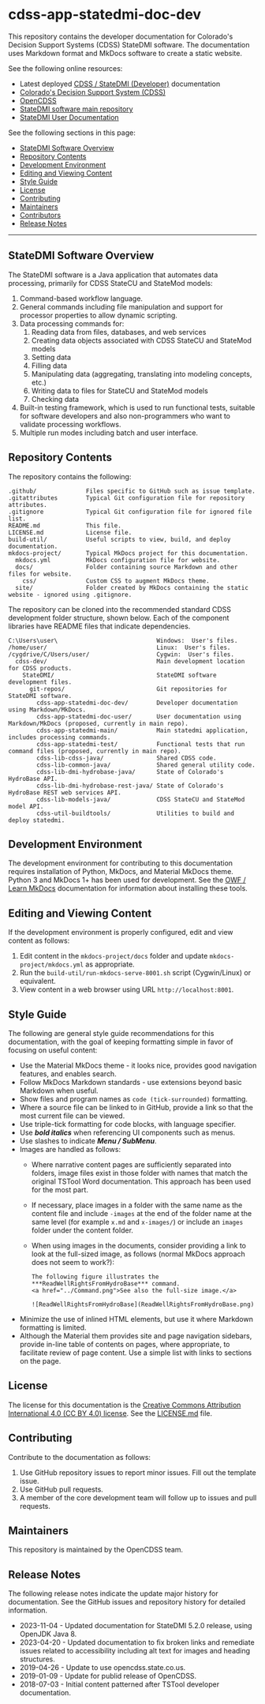 # cdss-app-statedmi-doc-dev #

This repository contains the developer documentation for Colorado's Decision Support Systems (CDSS) StateDMI software.
The documentation uses Markdown format and MkDocs software to create a static website.

See the following online resources:

*   Latest deployed [CDSS / StateDMI (Developer)](https://opencdss.state.co.us/statedmi/latest/doc-dev) documentation
*   [Colorado's Decision Support System (CDSS)](https://cdss.colorado.gov)
*   [OpenCDSS](https://opencdss.state.co.us/opencdss/)
*   [StateDMI software main repository](https://github.com/OpenCDSS/cdss-app-statedmi-main)
*   [StateDMI User Documentation](https://opencdss.state.co.us/statedmi/latest/doc-user/)

See the following sections in this page:

*   [StateDMI Software Overview](#statedmi-software-overview)
*   [Repository Contents](#repository-contents)
*   [Development Environment](#development-environment)
*   [Editing and Viewing Content](#editing-and-viewing-content)
*   [Style Guide](#style-guide)
*   [License](#license)
*   [Contributing](#contributing)
*   [Maintainers](#maintainers)
*   [Contributors](#contributors)
*   [Release Notes](#release-notes)

---------------------------

## StateDMI Software Overview ##

The StateDMI software is a Java application that automates data processing,
primarily for CDSS StateCU and StateMod models:

1.  Command-based workflow language.
2.  General commands including file manipulation
    and support for processor properties to allow dynamic scripting.
3.  Data processing commands for:
    1.  Reading data from files, databases, and web services
    2.  Creating data objects associated with CDSS StateCU and StateMod models
    3.  Setting data
    4.  Filling data
    5.  Manipulating data (aggregating, translating into modeling concepts, etc.)
    6.  Writing data to files for StateCU and StateMod models
    7.  Checking data
4.  Built-in testing framework, which is used to run functional tests,
    suitable for software developers and also
    non-programmers who want to validate processing workflows.
5.  Multiple run modes including batch and user interface.

## Repository Contents ##

The repository contains the following:

```text
.github/              Files specific to GitHub such as issue template.
.gitattributes        Typical Git configuration file for repository attributes.
.gitignore            Typical Git configuration file for ignored file list.
README.md             This file.
LICENSE.md            License file.
build-util/           Useful scripts to view, build, and deploy documentation.
mkdocs-project/       Typical MkDocs project for this documentation.
  mkdocs.yml          MkDocs configuration file for website.
  docs/               Folder containing source Markdown and other files for website.
    css/              Custom CSS to augment MkDocs theme.
  site/               Folder created by MkDocs containing the static website - ignored using .gitignore.

```

The repository can be cloned into the recommended standard CDSS development folder structure,
shown below.  Each of the component libraries have README files that indicate dependencies.

```text
C:\Users\user\                            Windows:  User's files.
/home/user/                               Linux:  User's files.
/cygdrive/C/Users/user/                   Cygwin:  User's files.
  cdss-dev/                               Main development location for CDSS products.
    StateDMI/                             StateDMI software development files.
      git-repos/                          Git repositories for StateDMI software.
        cdss-app-statedmi-doc-dev/        Developer documentation using Markdown/MkDocs.
        cdss-app-statedmi-doc-user/       User documentation using Markdown/MkDocs (proposed, currently in main repo).
        cdss-app-statedmi-main/           Main statedmi application, includes processing commands.
        cdss-app-statedmi-test/           Functional tests that run command files (proposed, currently in main repo).
        cdss-lib-cdss-java/               Shared CDSS code.
        cdss-lib-common-java/             Shared general utility code.
        cdss-lib-dmi-hydrobase-java/      State of Colorado's HydroBase API.
        cdss-lib-dmi-hydrobase-rest-java/ State of Colorado's HydroBase REST web services API.
        cdss-lib-models-java/             CDSS StateCU and StateMod model API.
        cdss-util-buildtools/             Utilities to build and deploy statedmi.
```

## Development Environment ##

The development environment for contributing to this documentation requires
installation of Python, MkDocs, and Material MkDocs theme.
Python 3 and MkDocs 1+ has been used for development.
See the [OWF / Learn MkDocs](https://learn.openwaterfoundation.org/owf-learn-mkdocs/)
documentation for information about installing these tools.

## Editing and Viewing Content ##

If the development environment is properly configured, edit and view content as follows:

1.  Edit content in the `mkdocs-project/docs` folder and update `mkdocs-project/mkdocs.yml` as appropriate.
2.  Run the `build-util/run-mkdocs-serve-8001.sh` script (Cygwin/Linux) or equivalent.
3.  View content in a web browser using URL `http://localhost:8001`.

## Style Guide ##

The following are general style guide recommendations for this documentation,
with the goal of keeping formatting simple in favor of focusing on useful content:

*   Use the Material MkDocs theme - it looks nice, provides good navigation features, and enables search.
*   Follow MkDocs Markdown standards - use extensions beyond basic Markdown when useful.
*   Show files and program names as `code (tick-surrounded)` formatting.
*   Where a source file can be linked to in GitHub, provide a link so that the most current file can be viewed.
*   Use triple-tick formatting for code blocks, with language specifier.
*   Use ***bold italics*** when referencing UI components such as menus.
*   Use slashes to indicate ***Menu / SubMenu***.
*   Images are handled as follows:
    +   Where narrative content pages are sufficiently separated into folders,
        image files exist in those folder with names that match the original TSTool Word documentation.
        This approach has been used for the most part.
    +   If necessary, place images in a folder with the same name as the content file and include
        `-images` at the end of the folder name at the same level
        (for example `x.md` and `x-images/`)
        or include an `images` folder under the content folder.
    +   When using images in the documents, consider providing a link to look at the full-sized
        image, as follows (normal MkDocs approach does not seem to work?):

        ```text
        The following figure illustrates the ***ReadWellRightsFromHydroBase*** command.
        <a href="../Command.png">See also the full-size image.</a>

        ![ReadWellRightsFromHydroBase](ReadWellRightsFromHydroBase.png)
        ```
*   Minimize the use of inlined HTML elements, but use it where Markdown formatting is limited.
*   Although the Material them provides site and page navigation sidebars,
    provide in-line table of contents on pages, where appropriate, to facilitate review of page content.
    Use a simple list with links to sections on the page.

## License ##

The license for this documentation is the
[Creative Commons Attribution International 4.0 (CC BY 4.0) license](https://creativecommons.org/licenses/by/4.0/).  See the [LICENSE.md](LICENSE.md) file.

## Contributing ##

Contribute to the documentation as follows:

1.  Use GitHub repository issues to report minor issues.
    Fill out the template issue.
2.  Use GitHub pull requests.
3.  A member of the core development team will follow up to issues and pull requests.

## Maintainers ##

This repository is maintained by the OpenCDSS team.

## Release Notes ##

The following release notes indicate the update major history for documentation.
See the GitHub issues and repository history for detailed information.

*   2023-11-04 - Updated documentation for StateDMI 5.2.0 release, using OpenJDK Java 8.
*   2023-04-20 - Updated documentation to fix broken links and remediate issues related to accessibility including alt text for images and heading structures.
*   2019-04-26 - Update to use opencdss.state.co.us.
*   2019-01-09 - Update for publid release of OpenCDSS.
*   2018-07-03 - Initial content patterned after TSTool developer documentation.
